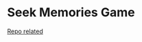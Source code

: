 # Seek Memories Game

<a href="https://github.com/usureluflorianr/Robotics" target="_blank">Repo related</a>
